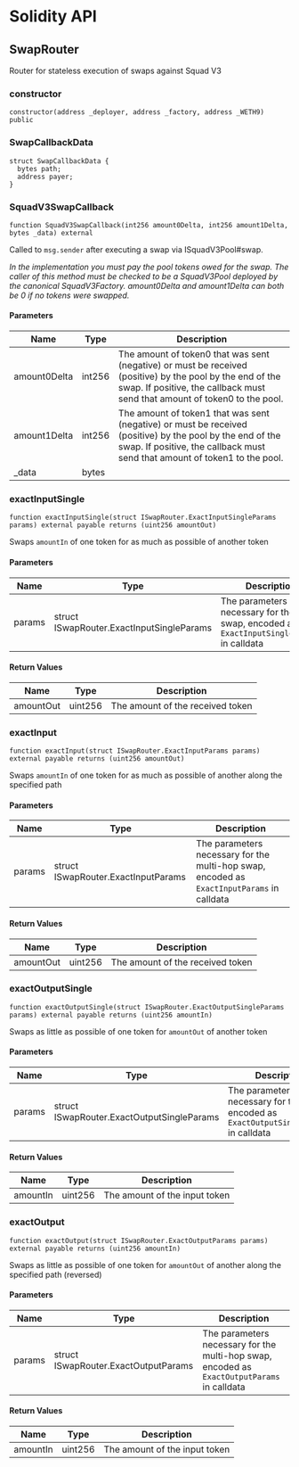 # Solidity API

## SwapRouter

Router for stateless execution of swaps against Squad V3

### constructor

```solidity
constructor(address _deployer, address _factory, address _WETH9) public
```

### SwapCallbackData

```solidity
struct SwapCallbackData {
  bytes path;
  address payer;
}
```

### SquadV3SwapCallback

```solidity
function SquadV3SwapCallback(int256 amount0Delta, int256 amount1Delta, bytes _data) external
```

Called to `msg.sender` after executing a swap via ISquadV3Pool#swap.

_In the implementation you must pay the pool tokens owed for the swap.
The caller of this method must be checked to be a SquadV3Pool deployed by the canonical SquadV3Factory.
amount0Delta and amount1Delta can both be 0 if no tokens were swapped._

#### Parameters

| Name | Type | Description |
| ---- | ---- | ----------- |
| amount0Delta | int256 | The amount of token0 that was sent (negative) or must be received (positive) by the pool by the end of the swap. If positive, the callback must send that amount of token0 to the pool. |
| amount1Delta | int256 | The amount of token1 that was sent (negative) or must be received (positive) by the pool by the end of the swap. If positive, the callback must send that amount of token1 to the pool. |
| _data | bytes |  |

### exactInputSingle

```solidity
function exactInputSingle(struct ISwapRouter.ExactInputSingleParams params) external payable returns (uint256 amountOut)
```

Swaps `amountIn` of one token for as much as possible of another token

#### Parameters

| Name | Type | Description |
| ---- | ---- | ----------- |
| params | struct ISwapRouter.ExactInputSingleParams | The parameters necessary for the swap, encoded as `ExactInputSingleParams` in calldata |

#### Return Values

| Name | Type | Description |
| ---- | ---- | ----------- |
| amountOut | uint256 | The amount of the received token |

### exactInput

```solidity
function exactInput(struct ISwapRouter.ExactInputParams params) external payable returns (uint256 amountOut)
```

Swaps `amountIn` of one token for as much as possible of another along the specified path

#### Parameters

| Name | Type | Description |
| ---- | ---- | ----------- |
| params | struct ISwapRouter.ExactInputParams | The parameters necessary for the multi-hop swap, encoded as `ExactInputParams` in calldata |

#### Return Values

| Name | Type | Description |
| ---- | ---- | ----------- |
| amountOut | uint256 | The amount of the received token |

### exactOutputSingle

```solidity
function exactOutputSingle(struct ISwapRouter.ExactOutputSingleParams params) external payable returns (uint256 amountIn)
```

Swaps as little as possible of one token for `amountOut` of another token

#### Parameters

| Name | Type | Description |
| ---- | ---- | ----------- |
| params | struct ISwapRouter.ExactOutputSingleParams | The parameters necessary for the swap, encoded as `ExactOutputSingleParams` in calldata |

#### Return Values

| Name | Type | Description |
| ---- | ---- | ----------- |
| amountIn | uint256 | The amount of the input token |

### exactOutput

```solidity
function exactOutput(struct ISwapRouter.ExactOutputParams params) external payable returns (uint256 amountIn)
```

Swaps as little as possible of one token for `amountOut` of another along the specified path (reversed)

#### Parameters

| Name | Type | Description |
| ---- | ---- | ----------- |
| params | struct ISwapRouter.ExactOutputParams | The parameters necessary for the multi-hop swap, encoded as `ExactOutputParams` in calldata |

#### Return Values

| Name | Type | Description |
| ---- | ---- | ----------- |
| amountIn | uint256 | The amount of the input token |

